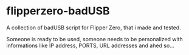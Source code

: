 # flipperzero-badUSB
A collection of badUSB script for Flipper Zero, that i made and tested.

Someone is ready to be used, someone needs to be personalized with informations like IP address, PORTS, URL addresses and ahed so...